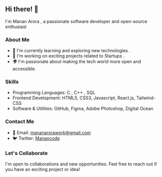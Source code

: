 ## Hi there! 👋

I'm Manan Arora , a passionate software developer and open-source enthusiast 

### About Me

- 🌱 I'm currently learning and exploring new technologies .
- 🔭 I'm working on exciting projects related to Startups .
- 🌍 I'm passionate about making the tech world more open and accessible.

### Skills

- Programming Languages:  C , C++ , SQL
- Frontend Development: HTML5, CSS3, Javascript, React.js, Tailwind-CSS
- Software & Utilities: GitHub, Figma, Adobe Photoshop, Digital Ocean

### Contact Me

- 📧 Email: mananarorawork@gmail.com
- 🐦 Twitter: [Manancode](https://twitter.com/Manancode)

### Let's Collaborate

I'm open to collaborations and new opportunities. Feel free to reach out if you have an exciting project or idea!


